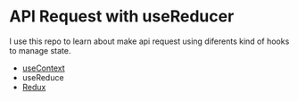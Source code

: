 # API Request with useReducer

I use this repo to learn about make api request using diferents kind of hooks to manage state.

- [useContext](https://github.com/corozb/api-estados/tree/feature/context-api)
- useReduce
- [Redux](https://github.com/corozb/api-estados/tree/feature/redux)
